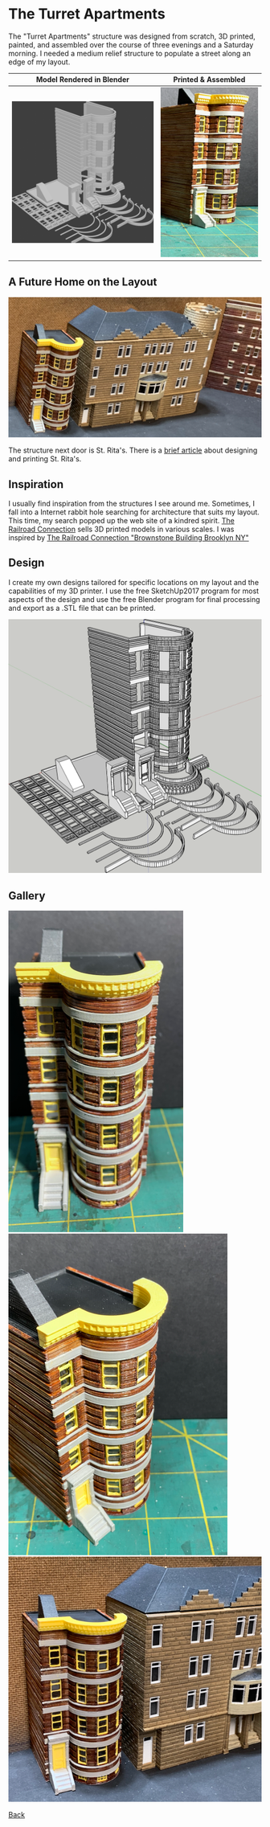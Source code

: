 # The Turret Apartments

The "Turret Apartments" structure was designed from scratch, 3D printed, painted, and assembled over the course of three evenings and a Saturday morning. I needed a medium relief structure to populate a street along an edge of my layout.

Model Rendered in Blender           |   Printed & Assembled                
:----------------------------------:|:----------------------------------:
![Model](render_small.png)   |  ![Printed](IMG_0707.png)

## A Future Home on the Layout

![In the Neighborhood](IMG_0711.png)

The structure next door is St. Rita's. There is a [brief article](../buildingStRitaStartToFinish/buildingStRita.md) about designing and printing St. Rita's.

## Inspiration

I usually find inspiration from the structures I see around me. Sometimes, I fall into a Internet rabbit hole searching for architecture that suits my layout. This time, my search popped up the web site of a kindred spirit. [The Railroad Connection](https://www.therailroadconnection.com) sells 3D printed models in various scales. I was inspired by [The Railroad Connection "Brownstone Building Brooklyn NY"](https://www.therailroadconnection.com/collections/buildings/products/1-160-n-scale-3d-printed-brownstone-building-brooklyn-ny)

## Design

I create my own designs tailored for specific locations on my layout and the capabilities of my 3D printer. I use the free SketchUp2017 program for most aspects of the design and use the free Blender program for final processing and export as a .STL file that can be printed. 

![Screen Shot of SketchUp Model](ScreenShot2022-05-20.png)

## Gallery

![Screen Shot of SketchUp Model](IMG_0704.png)
![Screen Shot of SketchUp Model](IMG_0710.png)
![Screen Shot of SketchUp Model](IMG_0712.png)


[Back](https://nscale4by8.github.io/nscale4x8/)
